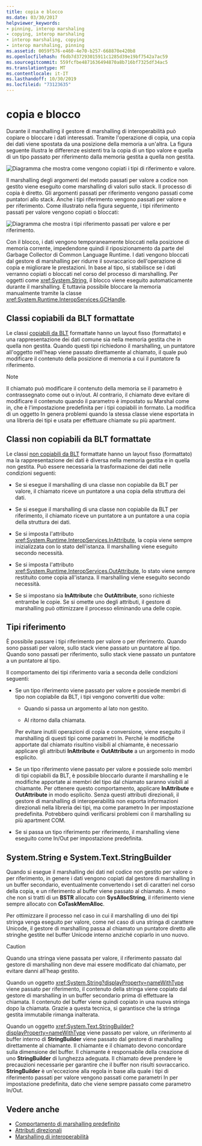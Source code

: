 ```yaml
---
title: copia e blocco
ms.date: 03/30/2017
helpviewer_keywords:
- pinning, interop marshaling
- copying, interop marshaling
- interop marshaling, copying
- interop marshaling, pinning
ms.assetid: 0059f576-e460-4e70-b257-668870e420b8
ms.openlocfilehash: f6db7d37293015911c1285d39e19bf7542a7ac59
ms.sourcegitcommit: 559fcfbe4871636494870a8b716bf7325df34ac5
ms.translationtype: MT
ms.contentlocale: it-IT
ms.lasthandoff: 10/30/2019
ms.locfileid: "73123635"
---
```

# <a name="copying-and-pinning"></a>copia e blocco

Durante il marshalling il gestore di marshalling di interoperabilità può copiare o bloccare i dati interessati. Tramite l'operazione di copia, una copia dei dati viene spostata da una posizione della memoria a un'altra. La figura seguente illustra le differenze esistenti tra la copia di un tipo valore e quella di un tipo passato per riferimento dalla memoria gestita a quella non gestita.

![Diagramma che mostra come vengono copiati i tipi di riferimento e valore.](./media/copying-and-pinning/interop-marshal-copy.gif)

Il marshalling degli argomenti del metodo passati per valore a codice non gestito viene eseguito come marshalling di valori sullo stack. Il processo di copia è diretto. Gli argomenti passati per riferimento vengono passati come puntatori allo stack. Anche i tipi riferimento vengono passati per valore e per riferimento. Come illustrato nella figura seguente, i tipi riferimento passati per valore vengono copiati o bloccati:

![Diagramma che mostra i tipi riferimento passati per valore e per riferimento.](./media/copying-and-pinning/interop-marshal-reference-pin.gif)

Con il blocco, i dati vengono temporaneamente bloccati nella posizione di memoria corrente, impedendone quindi il riposizionamento da parte del Garbage Collector di Common Language Runtime. I dati vengono bloccati dal gestore di marshalling per ridurre il sovraccarico dell'operazione di copia e migliorare le prestazioni. In base al tipo, si stabilisce se i dati verranno copiati o bloccati nel corso del processo di marshalling.  Per oggetti come <xref:System.String>, il blocco viene eseguito automaticamente durante il marshalling. È tuttavia possibile bloccare la memoria manualmente tramite la classe <xref:System.Runtime.InteropServices.GCHandle>.

## <a name="formatted-blittable-classes"></a>Classi copiabili da BLT formattate

Le classi [copiabili da BLT](blittable-and-non-blittable-types.md) formattate hanno un layout fisso (formattato) e una rappresentazione dei dati comune sia nella memoria gestita che in quella non gestita. Quando questi tipi richiedono il marshalling, un puntatore all'oggetto nell'heap viene passato direttamente al chiamato, il quale può modificare il contenuto della posizione di memoria a cui il puntatore fa riferimento.

> [!NOTE]
> Il chiamato può modificare il contenuto della memoria se il parametro è contrassegnato come out o in/out. Al contrario, il chiamato deve evitare di modificare il contenuto quando il parametro è impostato su Marshal come in, che è l'impostazione predefinita per i tipi copiabili in formato. La modifica di un oggetto In genera problemi quando la stessa classe viene esportata in una libreria dei tipi e usata per effettuare chiamate su più apartment.

## <a name="formatted-non-blittable-classes"></a>Classi non copiabili da BLT formattate

Le classi [non copiabili da BLT](blittable-and-non-blittable-types.md) formattate hanno un layout fisso (formattato) ma la rappresentazione dei dati è diversa nella memoria gestita e in quella non gestita. Può essere necessaria la trasformazione dei dati nelle condizioni seguenti:

- Se si esegue il marshalling di una classe non copiabile da BLT per valore, il chiamato riceve un puntatore a una copia della struttura dei dati.

- Se si esegue il marshalling di una classe non copiabile da BLT per riferimento, il chiamato riceve un puntatore a un puntatore a una copia della struttura dei dati.

- Se si imposta l'attributo <xref:System.Runtime.InteropServices.InAttribute>, la copia viene sempre inizializzata con lo stato dell'istanza. Il marshalling viene eseguito secondo necessità.

- Se si imposta l'attributo <xref:System.Runtime.InteropServices.OutAttribute>, lo stato viene sempre restituito come copia all'istanza. Il marshalling viene eseguito secondo necessità.

- Se si impostano sia **InAttribute** che **OutAttribute**, sono richieste entrambe le copie. Se si omette uno degli attributi, il gestore di marshalling può ottimizzare il processo eliminando una delle copie.

## <a name="reference-types"></a>Tipi riferimento

È possibile passare i tipi riferimento per valore o per riferimento. Quando sono passati per valore, sullo stack viene passato un puntatore al tipo. Quando sono passati per riferimento, sullo stack viene passato un puntatore a un puntatore al tipo.

Il comportamento dei tipi riferimento varia a seconda delle condizioni seguenti:

- Se un tipo riferimento viene passato per valore e possiede membri di tipo non copiabile da BLT, i tipi vengono convertiti due volte:

  - Quando si passa un argomento al lato non gestito.

  - Al ritorno dalla chiamata.

  Per evitare inutili operazioni di copia e conversione, viene eseguito il marshalling di questi tipi come parametri In. Perché le modifiche apportate dal chiamato risultino visibili al chiamante, è necessario applicare gli attributi **InAttribute** e **OutAttribute** a un argomento in modo esplicito.

- Se un tipo riferimento viene passato per valore e possiede solo membri di tipi copiabili da BLT, è possibile bloccarlo durante il marshalling e le modifiche apportate ai membri del tipo dal chiamato saranno visibili al chiamante. Per ottenere questo comportamento, applicare **InAttribute** e **OutAttribute** in modo esplicito. Senza questi attributi direzionali, il gestore di marshalling di interoperabilità non esporta informazioni direzionali nella libreria dei tipi, ma come parametro In per impostazione predefinita. Potrebbero quindi verificarsi problemi con il marshalling su più apartment COM.

- Se si passa un tipo riferimento per riferimento, il marshalling viene eseguito come In/Out per impostazione predefinita.

## <a name="systemstring-and-systemtextstringbuilder"></a>System.String e System.Text.StringBuilder

Quando si esegue il marshalling dei dati nel codice non gestito per valore o per riferimento, in genere i dati vengono copiati dal gestore di marshalling in un buffer secondario, eventualmente convertendo i set di caratteri nel corso della copia, e un riferimento al buffer viene passato al chiamato. A meno che non si tratti di un **BSTR** allocato con **SysAllocString**, il riferimento viene sempre allocato con **CoTaskMemAlloc**.

Per ottimizzare il processo nel caso in cui il marshalling di uno dei tipi stringa venga eseguito per valore, come nel caso di una stringa di carattere Unicode, il gestore di marshalling passa al chiamato un puntatore diretto alle stringhe gestite nel buffer Unicode interno anziché copiarlo in uno nuovo.

> [!CAUTION]
> Quando una stringa viene passata per valore, il riferimento passato dal gestore di marshalling non deve mai essere modificato dal chiamato, per evitare danni all'heap gestito.

Quando un oggetto <xref:System.String?displayProperty=nameWithType> viene passato per riferimento, il contenuto della stringa viene copiato dal gestore di marshalling in un buffer secondario prima di effettuare la chiamata. Il contenuto del buffer viene quindi copiato in una nuova stringa dopo la chiamata. Grazie a questa tecnica, si garantisce che la stringa gestita immutabile rimanga inalterata.

Quando un oggetto <xref:System.Text.StringBuilder?displayProperty=nameWithType> viene passato per valore, un riferimento al buffer interno di **StringBuilder** viene passato dal gestore di marshalling direttamente al chiamante. Il chiamante e il chiamato devono concordare sulla dimensione del buffer. Il chiamante è responsabile della creazione di uno **StringBuilder** di lunghezza adeguata. Il chiamato deve prendere le precauzioni necessarie per garantire che il buffer non risulti sovraccarico. **StringBuilder** è un'eccezione alla regola in base alla quale i tipi di riferimento passati per valore vengono passati come parametri In per impostazione predefinita, dato che viene sempre passato come parametro In/Out.

## <a name="see-also"></a>Vedere anche

- [Comportamento di marshalling predefinito](default-marshaling-behavior.md)
- [Attributi direzionali](https://docs.microsoft.com/previous-versions/dotnet/netframework-4.0/77e6taeh(v=vs.100))
- [Marshalling di interoperabilità](interop-marshaling.md)

